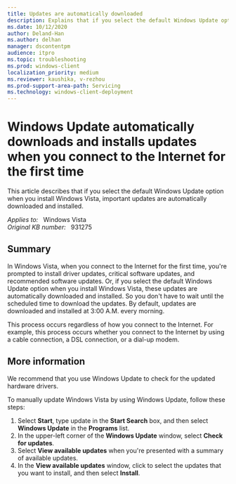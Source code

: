```yaml
---
title: Updates are automatically downloaded
description: Explains that if you select the default Windows Update option when you install Windows Vista, important updates are automatically downloaded and installed.
ms.date: 10/12/2020
author: Deland-Han 
ms.author: delhan
manager: dscontentpm
audience: itpro
ms.topic: troubleshooting
ms.prod: windows-client
localization_priority: medium
ms.reviewer: kaushika, v-rezhou
ms.prod-support-area-path: Servicing
ms.technology: windows-client-deployment
---
```

# Windows Update automatically downloads and installs updates when you connect to the Internet for the first time

This article describes that if you select the default Windows Update option when you install Windows Vista, important updates are automatically downloaded and installed.

_Applies to:_ &nbsp; Windows Vista  
_Original KB number:_ &nbsp; 931275

## Summary

In Windows Vista, when you connect to the Internet for the first time, you're prompted to install driver updates, critical software updates, and recommended software updates. Or, if you select the default Windows Update option when you install Windows Vista, these updates are automatically downloaded and installed. So you don't have to wait until the scheduled time to download the updates. By default, updates are downloaded and installed at 3:00 A.M. every morning.

This process occurs regardless of how you connect to the Internet. For example, this process occurs whether you connect to the Internet by using a cable connection, a DSL connection, or a dial-up modem.

## More information

We recommend that you use Windows Update to check for the updated hardware drivers.

To manually update Windows Vista by using Windows Update, follow these steps:

1. Select **Start**, type update in the **Start Search** box, and then select **Windows Update** in the **Programs** list.
2. In the upper-left corner of the **Windows Update** window, select **Check for updates**.
3. Select **View available updates** when you're presented with a summary of available updates.
4. In the **View available updates** window, click to select the updates that you want to install, and then select **Install**.
